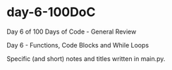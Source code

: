 # day-6-100DoC
Day 6 of 100 Days of Code - General Review

Day 6 - Functions, Code Blocks and While Loops

Specific (and short) notes and titles written in main.py.
